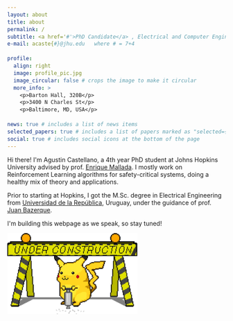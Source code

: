 ```yaml
---
layout: about
title: about
permalink: /
subtitle: <a href='#'>PhD Candidate</a> , Electrical and Computer Engineering, Johns Hopkins University
e-mail: acaste{#}@jhu.edu   where # = 7+4

profile:
  align: right
  image: profile_pic.jpg
  image_circular: false # crops the image to make it circular
  more_info: >
    <p>Barton Hall, 320B</p>
    <p>3400 N Charles St</p>
    <p>Baltimore, MD, USA</p>

news: true # includes a list of news items
selected_papers: true # includes a list of papers marked as "selected={true}"
social: true # includes social icons at the bottom of the page
---
```


Hi there! I'm Agustin Castellano, a 4th year PhD student at Johns Hopkins University advised by prof. [Enrique Mallada](https://mallada.ece.jhu.edu). I mostly work on Reinforcement Learning algorithms for safety-critical systems, doing a healthy mix of theory and applications.

Prior to starting at Hopkins, I got the M.Sc. degree in Electrical Engineering from [Universidad de la República](https://www.fing.edu.uy), Uruguay, under the guidance of prof. [Juan Bazerque](https://www.engineering.pitt.edu/people/faculty/juan-bazerque-giusto/).

I'm building this webpage as we speak, so stay tuned!

<img src="../assets/img/pikachu_under_construction.gif" alt="Under construction" width="300" height="auto">
